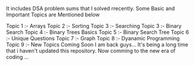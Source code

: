 It includes DSA problem sums that I solved rrecently.
Some Basic and Important Topics are Mentioned below

Topic 1 :- Arrays 
Topic 2 :- Sorting 
Topic 3 :- Searching
Topic 3 :- Binary Search
Topic 4 :- Binary Trees Basics
Topic 5 :- Binary Search Tree
Topic 6 :- Unique Questions
Topic 7 :- Graph
Topic 8 :- Dyanamic Programming
Topic 9 :- New Topics Coming Soon
I am back guys...
It's being a long time that i haven't updated this repository.
Now comming to the new era of coding ...
